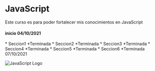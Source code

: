 # JavaScript
Este curso es para poder fortalecer mis conocimientos en JavaScript
<h4>inicio 04/10/2021</h4>
* Seccion1
         *Terminada
* Seccion2
         *Terminada
* Seccion3
         *Terminada
* Seccion4
         *Terminada
* Seccion5
         *Terminada
* Seccion6
         *Terminada 07/10/2021
         
![JavaScript Logo](https://upload.wikimedia.org/wikipedia/commons/thumb/9/99/Unofficial_JavaScript_logo_2.svg/480px-Unofficial_JavaScript_logo_2.svg.png)
